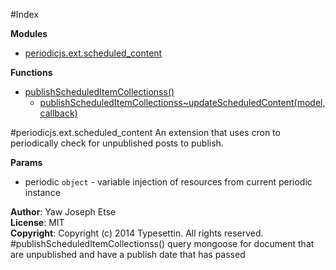 #Index

**Modules**

* [periodicjs.ext.scheduled_content](#periodicjs.ext.module_scheduled_content)

**Functions**

* [publishScheduledItemCollectionss()](#publishScheduledItemCollectionss)
  * [publishScheduledItemCollectionss~updateScheduledContent(model, callback)](#publishScheduledItemCollectionss..updateScheduledContent)
 
<a name="periodicjs.ext.module_scheduled_content"></a>
#periodicjs.ext.scheduled_content
An extension that uses cron to periodically check for unpublished posts to publish.

**Params**

- periodic `object` - variable injection of resources from current periodic instance  

**Author**: Yaw Joseph Etse  
**License**: MIT  
**Copyright**: Copyright (c) 2014 Typesettin. All rights reserved.  
<a name="publishScheduledItemCollectionss"></a>
#publishScheduledItemCollectionss()
query mongoose for document that are unpublished and have a publish date that has passed

